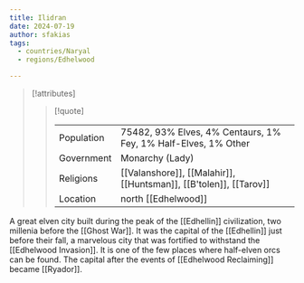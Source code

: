 ```yaml
---
title: Ilidran
date: 2024-07-19
author: sfakias
tags:
  - countries/Naryal
  - regions/Edhelwood

---
```

> [!attributes]
> 
> > [!quote]
> >
> > | | |
> > | --- | --- |
> > | Population | 75482, 93% Elves, 4% Centaurs, 1% Fey, 1% Half-Elves, 1% Other |
> > | Government | Monarchy (Lady) |
> > | Religions | [[Valanshore]], [[Malahir]], [[Huntsman]], [[B'tolen]], [[Tarov]] |
> > | Location | north [[Edhelwood]] |

A great elven city built during the peak of the [[Edhellin]] civilization, two millenia before the [[Ghost War]]. It was the capital of the [[Edhellin]] just before their fall, a marvelous city that was fortified to withstand the [[Edhelwood Invasion]]. It is one of the few places where half-elven orcs can be found. The capital after the events of [[Edhelwood Reclaiming]] became [[Ryador]].


